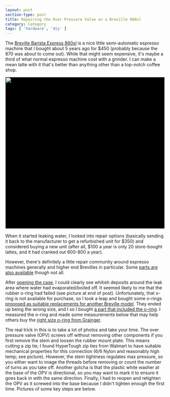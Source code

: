 ```yaml
---
layout: post
section-type: post
title: Repairing the Over Pressure Valve on a Breville 860xl
category: Category
tags: [ 'hardware', 'diy' ]
---
```


The [Breville Barista Express 860xl](https://www.brevilleusasupport.com/bes860xl/) is a nice little semi-automatic espresso machine that I bought about 5 years ago for $450 (probably because the 870 was about to come out).
While that might seem expensive, it's maybe a third of what normal espresso machine cost with a grinder.
I can make a mean latte with it that's better than anything other than a top-notch coffee shop.

<div style="width:100%;height:480px;background-color:black;text-align:center;">
  <a href="https://lh3.googleusercontent.com/GpKLqI_2x-fpRNTZLbuLktKueMSwhLSsSk7ZcirxRAcmVaGgEIh8wBPIuwFecm1lryvhX4dIc9NYqJrmyJP3dyKdB7_TDyfqdT1g_bcYmsGxGXYWRVHvSfNGKiD1qdMfmcP0eLjssDM=w1920-h1080" target="_blank">
    <img style="height:100%;border:0;" src="https://lh3.googleusercontent.com/GpKLqI_2x-fpRNTZLbuLktKueMSwhLSsSk7ZcirxRAcmVaGgEIh8wBPIuwFecm1lryvhX4dIc9NYqJrmyJP3dyKdB7_TDyfqdT1g_bcYmsGxGXYWRVHvSfNGKiD1qdMfmcP0eLjssDM=h480" />
  </a>
</div>

When it started leaking water, I looked into repair options (basically sending it back to the manufacturer to get a refurbished unit for $350) and considered buying a new unit (after all, $100 a year is only 20 store-bought lattes, and it had cranked out 600-800 a year).

However, there's definitely a little repair community around espresso machines generally and higher end Brevilles in particular. Some [parts are also available](https://www.ereplacementparts.com/breville-bes860xl-barista-express-parts-c-116052_116055_116079.html) though not all.

After [opening the case](https://youtu.be/V-WCjDRRFFw?t=29), I could clearly see whitish deposits around the leak area where water had evaporated/boiled off. It seemed likely to me that the rubber o-ring had failed (see picture at end of post). Unfortunately, that o-ring is not available for purchase, so I took a leap and bought some o-rings [proposed as suitable replacements for another Breville model](https://www.home-barista.com/repairs/breville-double-boiler-leaks-o-ring-replacement-t46444.html). They ended up being the wrong size, and I so I bought [a part that included the o-ring](https://www.ereplacementparts.com/safety-valve-p-629958.html). I measured the o-ring and made some measurements below that may help others buy the [right size o-ring from Grainger](https://www.grainger.com/category/hardware/o-rings-and-o-ring-kits/o-rings).

The real trick in this is to take a lot of photos and take your time. The over pressure valve (OPV) screws off without removing other components if you first remove the stem and loosen the rubber mount plate. This means cutting a zip tie; I found HyperTough zip ties from Walmart to have suitable mechanical properties for this connection (6/6 Nylon and reasonably high temp; see picture). However, the stem tightness regulates max pressure, so you either want to image the threads before removing or count the number of turns as you take off. Another gotcha is that the plastic white washer at the base of the OPV is directional, so you may want to mark it to ensure it goes back in with the same direction. Finally, I had to reopen and retighten the OPV as it screwed into the base because I didn't tighten enough the first time. Pictures of some key steps are below. 


<script src="https://cdn.jsdelivr.net/npm/publicalbum@latest/dist/pa-embed-player.min.js" async></script>
<div class="pa-embed-player" style="width:100%; height:480px; display:none;"
  data-link="https://photos.app.goo.gl/QZWPvV64n3f1kKfm8"
  data-title="breville repair 042019"
  data-description="8 new photos added to shared album"
  data-slideshow-delay="2">
  <img data-src="https://lh3.googleusercontent.com/Gh2G88ts0B_jEE-DFLUOoG53pAHGY-EWlvehSZegggoO77oUTsUcODgrAYTJ3SjRIohODWZjnpfkq1YnEnIU0blTEvHhNCp-_Xdr_NwnHcKBekZrSTPHXMgoB9mNaHeRMLRdNiH7zZs=w1920-h1080" src="" alt="" />
  <img data-src="https://lh3.googleusercontent.com/rRflfy3b3PWiVyJzM_qjDDJJ2xn3u6dcNQ95EI7Y4QaHOjm7VDEUlglC15t4jRh1YKIhpCYQbv1gDG9OcnK9852_D_PZJiFmLeHnn4B3ycBMcYCj8qzF75A7SuA5a7GbUmSj34rsWig=w1920-h1080" src="" alt="" />
  <img data-src="https://lh3.googleusercontent.com/IsEFwxk2sxQUPfbvK0BOJUO9vQL1ELgapUqAPh0a8hJn-jC9i9oxhE8LqWoncJFx5W9sF8ggOCFiqBKmmjb3Ob_zSMuZfzU55r7vGOslW6tpqat56LwlXs1C1byrxQYCuTuCzp5C4Ng=w1920-h1080" src="" alt="" />
  <img data-src="https://lh3.googleusercontent.com/9q5fbktS6cRaDmpl7tICLg3rbtHbVTmIxItGK6nyTopMluNv1HBiQqdaZ_-YQRlLTYp2sGlybfxclENKnk7eZjsWm63Qw-xJFv4ZH3N3HEJn1CP7igth0oZIHuiZbEL53ifq7vlb84M=w1920-h1080" src="" alt="" />
  <img data-src="https://lh3.googleusercontent.com/Zd8_U_KMJdJkxjBD9aT875ONig3bRIg_YZpo35UQ2tkiB-sx9SecYgyAXzfnsOIXjm1hzZX62SAp3V0_uWUDh5Jlk_Pgv0wSY645FlVbc1vEXypWEcdWk23U6_kYi9BasHbzpbMxjPw=w1920-h1080" src="" alt="" />
  <img data-src="https://lh3.googleusercontent.com/BkuOJkxO2N15kuAAQAEX7OcUWrMistO5swTmbH4Ylxj9P8hyjb3vQUigf4jTnAlTpC_A0ijxUOZoxCyAJyOvVHpx15K44Ww0xgQ6D758pgGXfwca2R5c7dN6bIZ5zF1D5IdAC_yqAuc=w1920-h1080" src="" alt="" />
  <img data-src="https://lh3.googleusercontent.com/hzo-ID7k9DG2CCeYgJpIoJ3b3_rf_hi25syouK8pWSMTDEKGXVOZukr07TtmAt5jAA6Z94Dinw0FbAJLtFgwHgAb4qiuS02yIDWwNxmQyypPTk0Wj-oY3ZhdU-bZfiQbKBtTtY0dtVk=w1920-h1080" src="" alt="" />
  <img data-src="https://lh3.googleusercontent.com/1IekwzGc6gCRx0S9y43EBE7pjex0NC9M7bsVllN_IYFKYMLOreGz4xHnKT4Unm1qXU-MmXeVJjz1YxS6vppxJJ5B3fUKA_rizVnWtxRdrUwgUt_QSyvFCJ_vMWG-6kd9TtOkMaUmAjY=w1920-h1080" src="" alt="" />
</div>









